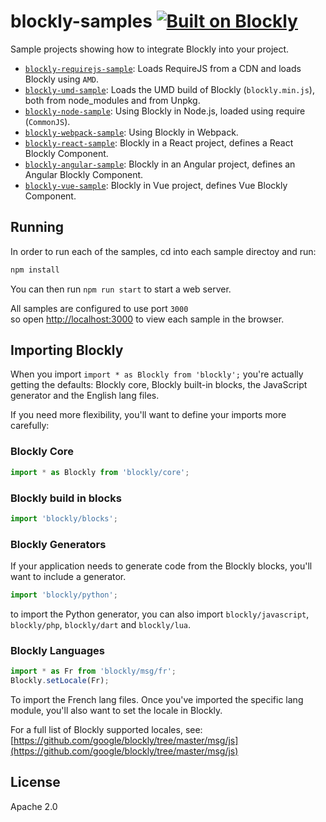 # blockly-samples  [![Built on Blockly](https://tinyurl.com/built-on-blockly)](https://github.com/google/blockly)

Sample projects showing how to integrate Blockly into your project.
- [``blockly-requirejs-sample``](blockly-requirejs/README.md): Loads RequireJS from a CDN and loads Blockly using ``AMD``.
- [``blockly-umd-sample``](blockly-umd/README.md): Loads the UMD build of Blockly (``blockly.min.js``), both from node_modules and from Unpkg.
- [``blockly-node-sample``](blockly-node/README.md): Using Blockly in Node.js, loaded using require (``CommonJS``).
- [``blockly-webpack-sample``](blockly-webpack/README.md): Using Blockly in Webpack.
- [``blockly-react-sample``](blockly-react/README.md): Blockly in a React project, defines a React Blockly Component.
- [``blockly-angular-sample``](blockly-angular/README.md): Blockly in an Angular project, defines an Angular Blockly Component.
- [``blockly-vue-sample``](blockly-vue/README.md): Blockly in Vue project, defines Vue Blockly Component.


## Running

In order to run each of the samples, cd into each sample directoy and run: 
```bash
npm install
```

You can then run ``npm run start`` to start a web server. 

All samples are configured to use port ``3000``<br/>
so open [http://localhost:3000](http://localhost:3000) to view each sample in the browser.


## Importing Blockly

When you import ``import * as Blockly from 'blockly';`` you're actually getting the defaults: Blockly core, Blockly built-in blocks, the JavaScript generator and the English lang files. 

If you need more flexibility, you'll want to define your imports more carefully: 

### Blockly Core

```js
import * as Blockly from 'blockly/core';
```

### Blockly build in blocks
```js
import 'blockly/blocks';
```

### Blockly Generators
If your application needs to generate code from the Blockly blocks, you'll want to include a generator.
```js
import 'blockly/python';
```
to import the Python generator, you can also import ``blockly/javascript``, ``blockly/php``, ``blockly/dart`` and ``blockly/lua``.

### Blockly Languages

```js
import * as Fr from 'blockly/msg/fr';
Blockly.setLocale(Fr);
```
To import the French lang files. Once you've imported the specific lang module, you'll also want to set the locale in Blockly.

For a full list of Blockly supported locales, see: [https://github.com/google/blockly/tree/master/msg/js](https://github.com/google/blockly/tree/master/msg/js)


## License

Apache 2.0
